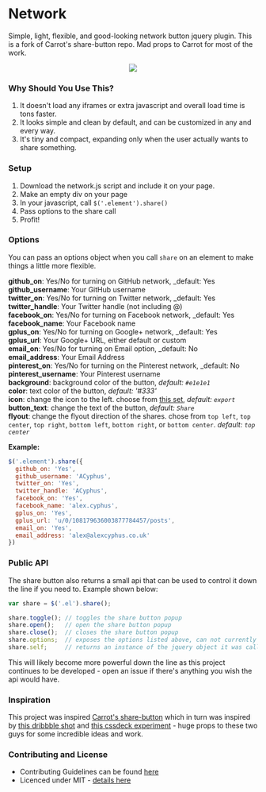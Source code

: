 Network
=====
Simple, light, flexible, and good-looking network button jquery plugin. This is a fork of Carrot's share-button repo. Mad props to Carrot for most of the work.

<p align="center"><a><img src="http://pbrd.co/MoJB5J" /></a></p>

### Why Should You Use This?

1. It doesn't load any iframes or extra javascript and overall load time is tons faster.
2. It looks simple and clean by default, and can be customized in any and every way.
4. It's tiny and compact, expanding only when the user actually wants to share something.

### Setup

1. Download the network.js script and include it on your page.
2. Make an empty div on your page
3. In your javascript, call `$('.element').share()`
4. Pass options to the share call
5. Profit!

### Options

You can pass an options object when you call `share` on an element to make things a little more flexible.

**github_on**: Yes/No for turning on GitHub network, _default: Yes  
**github_username**: Your GitHub username   
**twitter_on**: Yes/No for turning on Twitter network, _default: Yes  
**twitter_handle**: Your Twitter handle (not including @)   
**facebook_on**: Yes/No for turning on Facebook network, _default: Yes  
**facebook_name**: Your Facebook name   
**gplus_on**: Yes/No for turning on Google+ network, _default: Yes  
**gplus_url**: Your Google+ URL, either default or custom   
**email_on**: Yes/No for turning on Email option, _default: No  
**email_address**: Your Email Address   
**pinterest_on**: Yes/No for turning on the Pinterest network, _default: No   
**pinterest_username**: Your Pinterest username   
**background**: background color of the button, _default: `#e1e1e1`_    
**color**: text color of the button, _default: '#333'_    
**icon**: change the icon to the left. choose from [this set](http://weloveiconfonts.com/#entypo), _default: `export`_    
**button_text**: change the text of the button, _default: `Share`_    
**flyout**: change the flyout direction of the shares. chose from `top left`, `top center`, `top right`, `bottom left`, `bottom right`, or `bottom center`. _default: `top center`_

**Example:**

```js
$('.element').share({
  github_on: 'Yes',
  github_username: 'ACyphus',
  twitter_on: 'Yes',
  twitter_handle: 'ACyphus',
  facebook_on: 'Yes',
  facebook_name: 'alex.cyphus',
  gplus_on: 'Yes',
  gplus_url: 'u/0/108179636003877784457/posts',
  email_on: 'Yes',
  email_address: 'alex@alexcyphus.co.uk'
})
```

### Public API

The share button also returns a small api that can be used to control it down the line if you need to. Example shown below:

```js
var share = $('.el').share();

share.toggle(); // toggles the share button popup
share.open();   // open the share button popup
share.close();  // closes the share button popup
share.options;  // exposes the options listed above, can not currently be changed interactively
share.self;     // returns an instance of the jquery object it was called on (for chaining)

```

This will likely become more powerful down the line as this project continues to be developed - open an issue if there's anything you wish the api would have.

### Inspiration

This project was inspired [Carrot's share-button](https://github.com/carrot/share-button) which in turn was inspired by [this dribbble shot](http://dribbble.com/shots/1072278) and [this cssdeck experiment](http://cssdeck.com/labs/css-social-share-button) - huge props to these two guys for some incredible ideas and work.

### Contributing and License

- Contributing Guidelines can be found [here](contributing.md)
- Licenced under MIT - [details here](license.md)
